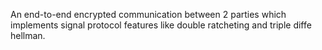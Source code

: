 An end-to-end encrypted communication between 2 parties which implements signal protocol features like double ratcheting and triple diffe hellman.